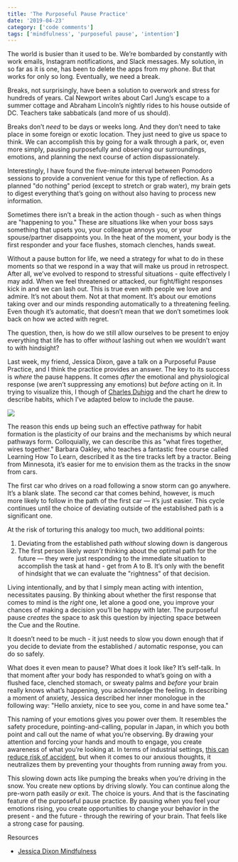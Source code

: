 ```yaml
---
title: 'The Purposeful Pause Practice'
date: '2019-04-23'
category: ['code comments']
tags: ['mindfulness', 'purposeful pause', 'intention']
---
```


The world is busier than it used to be. We’re bombarded by constantly with work emails, Instagram notifications, and Slack messages. My solution, in so far as it is one, has been to delete the apps from my phone. But that works for only so long. Eventually, we need a break.

Breaks, not surprisingly, have been a solution to overwork and stress for hundreds of years. Cal Newport writes about Carl Jung’s escape to a summer cottage and Abraham Lincoln’s nightly rides to his house outside of DC. Teachers take sabbaticals (and more of us should).

Breaks don’t _need_ to be days or weeks long. And they don’t need to take place in some foreign or exotic location. They just need to give us space to think. We can accomplish this by going for a walk through a park, or, even more simply, pausing purposefully and observing our surroundings, emotions, and planning the next course of action dispassionately.

Interestingly, I have found the five-minute interval between Pomodoro sessions to provide a convenient venue for this type of reflection. As a planned "do nothing" period (except to stretch or grab water), my brain gets to digest everything that’s going on without also having to process new information.

Sometimes there isn’t a break in the action though - such as when things are "happening to you." These are situations like when your boss says something that upsets you, your colleague annoys you, or your spouse/partner disappoints you. In the heat of the moment, your body is the first responder and your face flushes, stomach clenches, hands sweat.

Without a pause button for life, we need a strategy for what to do in these moments so that we respond in a way that will make us proud in retrospect. After all, we’ve evolved to respond to stressful situations - quite effectively I may add. When we feel threatened or attacked, our fight/flight responses kick in and we can lash out. This is true even with people we love and admire. It’s not about them. Not at that moment. It’s about our emotions taking over and our minds responding automatically to a threatening feeling. Even though it’s automatic, that doesn’t mean that we don’t sometimes look back on how we acted with regret.

The question, then, is how do we still allow ourselves to be present to enjoy everything that life has to offer _without_ lashing out when we wouldn’t want to with hindsight?

Last week, my friend, Jessica Dixon, gave a talk on a Purposeful Pause Practice, and I think the practice provides an answer. The key to its success is _where_ the pause happens. It comes _after_ the emotional and physiological response (we aren’t suppressing any emotions) but _before_ acting on it. In trying to visualize this, I though of [Charles Duhigg](https://charlesduhigg.com/how-habits-work/) and the chart he drew to describe habits, which I’ve adapted below to include the pause.

![](./crr-pause.jpg)

The reason this ends up being such an effective pathway for habit formation is the plasticity of our brains and the mechanisms by which neural pathways form. Colloquially, we can describe this as "what fires together, wires together." Barbara Oakley, who teaches a fantastic free course called Learning How To Learn, described it as the tire tracks left by a tractor. Being from Minnesota, it’s easier for me to envision them as the tracks in the snow from cars.

The first car who drives on a road following a snow storm can go anywhere. It’s a blank slate. The second car that comes behind, however, is much more likely to follow in the path of the first car — it’s just easier. This cycle continues until the choice of deviating outside of the established path is a significant one.

At the risk of torturing this analogy too much, two additional points:

1. Deviating from the established path _without_ slowing down is dangerous
2. The first person likely _wasn’t_ thinking about the optimal path for the future — they were just responding to the immediate situation to accomplish the task at hand - get from A to B. It’s only with the benefit of hindsight that we can evaluate the "rightness" of that decision.

Living intentionally, and by that I simply mean acting with intention, necessitates pausing. By thinking about whether the first response that comes to mind is the _right_ one, let alone a good one, you improve your chances of making a decision you’ll be happy with later. The purposeful pause _creates_ the space to ask this question by injecting space between the Cue and the Routine.

It doesn’t need to be much - it just needs to slow you down enough that if you decide to deviate from the established / automatic response, you can do so safely.

What does it even mean to pause? What does it look like? It’s self-talk. In that moment after your body has responded to what’s going on with a flushed face, clenched stomach, or sweaty palms and _before_ your brain really knows what’s happening, you acknowledge the feeling. In describing a moment of anxiety, Jessica described her inner monologue in the following way: "Hello anxiety, nice to see you, come in and have some tea."

This naming of your emotions gives you power over them. It resembles the safety procedure, pointing-and-calling, popular in Japan, in which you both point and call out the name of what you’re observing. By drawing your attention and forcing your hands and mouth to engage, you create awareness of what you’re looking at. In terms of industrial settings, [this can reduce risk of accident](https://www.japantimes.co.jp/news/2008/10/21/reference/jr-gestures/#.XL5ltS-ZPOS), but when it comes to our anxious thoughts, it neutralizes them by preventing your thoughts from running away from you.

This slowing down acts like pumping the breaks when you’re driving in the snow. You create new options by driving slowly. You can continue along the pre-worn path easily _or_ exit. The choice is yours. And that is the fascinating feature of the purposeful pause practice. By pausing when you feel your emotions rising, you create opportunities to change your behavior in the present - and the future - through the rewiring of your brain. That feels like a strong case for pausing.

Resources

- [Jessica Dixon Mindfulness](https://jessicadixonmindfulness.com/)
